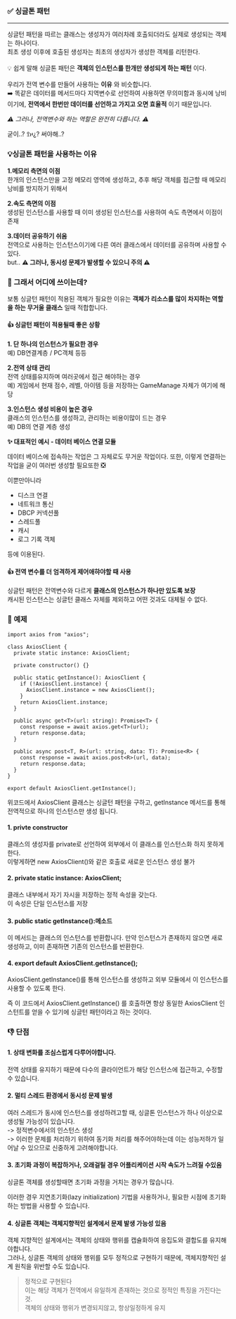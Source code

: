 ### ✅ 싱글톤 패턴
--- 

싱글턴 패턴을 따르는 클래스는 생성자가 여러차례 호출되더라도 실제로 생성되는 객체는 하나이다.
<br>
최초 생성 이후에 호출된 생성자는 최초의 생성자가 생성한 객체를 리턴한다.
<br>
<br>
💡 쉽게 말해 싱글톤 패턴은 __객체의 인스턴스를 한개만 생성되게 하는 패턴__ 이다. 
<br>
<br>
우리가 전역 변수를 만들어 사용하는 __이유__ 와 비슷합니다.
<br>
➡️ 똑같은 데이터를 메서드마다 지역변수로 선언하여 사용하면 무의미함과 동시에 낭비이기에, __전역에서 한번만 데이터를 선언하고 가지고 오면 효율적__ 이기 때문입니다.
<br>

_⚠️ 그러나, 전역변수와 하는 역할은 완전히 다릅니다. ⚠️_

굳이..? ꖶዞ¿? 써야해..?
<br>

### 💡싱글톤 패턴을 사용하는 이유
__1.메모리 측면의 이점__
<br>
한개의 인스턴스만을 고정 메모리 영역에 생성하고, 추후 해당 객체를 접근할 때 메모리 낭비를 방지하기 위해서
<br>

__2.속도 측면의 이점__
<br>
생성된 인스턴스를 사용할 때 이미 생성된 인스턴스를 사용하여 속도 측면에서 이점이 존재

__3.데이터 공유하기 쉬움__
<br>
전역으로 사용하는 인스턴스이기에 다른 여러 클래스에서 데이터를 공유하며 사용할 수 있다.
<br>
but.. __⚠️ 그러나, 동시성 문제가 발생할 수 있으니 주의 ⚠️__

### 🤨 그래서 어디에 쓰이는데?
보통 싱글턴 패턴이 적용된 객체가 필요한 이유는 __객체가 리소스를 많이 차지하는 역할을 하는 무거울 클래스__ 일때 적합합니다.

#### 👍 싱글턴 패턴이 적용될때 좋은 상황
__1. 단 하나의 인스턴스가 필요한 경우__
<br>
예) DB연결계층 / PC객체 등등

__2.전역 상태 관리__
<br>
전역 상태를유지하며 여러곳에서 접근 해야하는 경우
<br>
예) 게임에서 현재 점수, 레벨, 아이템 등을 저장하는 GameManage 자체가 여기에 해당
<br>

__3.인스턴스 생성 비용이 높은 경우__
<br>
클래스의 인스턴스를 생성하고, 관리하는 비용이많이 드는 경우
<br>
예) DB의 연결 계층 생성
<br>

__✨ 대표적인 예시 - 데이터 베이스 연결 모듈__

데이터 베이스에 접속하는 작업은 그 자체로도 무거운 작업이다. 또한, 이렇게 연결하는 작업을 굳이 여러번 생성할 필요또한 ❎

이뿐만아니라 

- 디스크 연결
- 네트워크 통신
- DBCP 커넥션풀
- 스레드풀
- 캐시
- 로그 기록 객체

등에 이용된다.

#### 👍 전역 변수를 더 엄격하게 제어애햐야할 때 사용
싱글턴 패턴은 전역변수와 다르게 __클래스의 인스턴스가 하나만 있도록 보장__
<br>
캐시된 인스턴스는 싱글턴 클래스 자체를 제외하고 어떤 것과도 대체될 수 없다.

### 👾 예제
```
import axios from "axios";

class AxiosClient {
  private static instance: AxiosClient;

  private constructor() {}

  public static getInstance(): AxiosClient {
    if (!AxiosClient.instance) {
      AxiosClient.instance = new AxiosClient();
    }
    return AxiosClient.instance;
  }

  public async get<T>(url: string): Promise<T> {
    const response = await axios.get<T>(url);
    return response.data;
  }

  public async post<T, R>(url: string, data: T): Promise<R> {
    const response = await axios.post<R>(url, data);
    return response.data;
  }
}

export default AxiosClient.getInstance();

```

위코드에서 AxiosClient 클래스는 싱글턴 패턴을 구하고, getInstance 메서드를 통해 전역적으로 하나의 인스턴스만 생성 됩니다.

#### 1. privte constructor
클래스의 생성자를 private로 선언하여 외부에서 이 클래스를 인스턴스화 하지 못하게 한다.<br>
이렇게하면 new AxiosClient()와 같은 호출로 새로운 인스턴스 생성 불가

#### 2. private static instance: AxiosClient;
클래스 내부에서 자기 자시을 저장하는 정적 속성을 갖는다.<br>
이 속성은 단일 인스턴스를 저장

#### 3. public static getInstance():메소드
이 메서드는 클래스의 인스턴스를 반환합니다. 만약 인스턴스가 존재하지 않으면 새로 생성하고, 이미 존재하면 기존의 인스턴스를 반환한다.

#### 4. export default AxiosClient.getInstance();
AxiosClient.getInstance()를 통해 인스턴스를 생성하고 외부 모듈에서 이 인스턴스를 사용할 수 있도록 한다.


즉 이 코드에서 AxiosClient.getInstance() 를 호출하면 항상 동일한 AxiosClient 인스턴트를 얻을 수 있기에 싱글턴 패턴이라고 하는 것이다.

### 👎 단점

#### 1. 상태 변화를 조심스럽게 다루어야합니다.
전역 상태를 유지하기 때문에 다수의 클라이언트가 해당 인스턴스에 접근하고, 수정할 수 있습니다.

#### 2. 멀티 스레드 환경에서 동시성 문제 발생
여러 스레드가 동시에 인스턴스를 생성하려고할 때, 싱글톤 인스턴스가 하나 이상으로 생성될 가능성이 있습니다.
<br>
-> 정적변수에서의 인스턴스 생성
<br>
-> 이러한 문제를 처리하기 위하여 동기화 처리를 해주어야하는데 이는 성능저하가 일어날 수 있으므로 신중하게 고려해야합니다.

#### 3. 초기화 과정이 복잡하거나, 오래걸릴 경우 어플리케이션 시작 속도가 느려질 수있음
싱글톤 객체를 생성할때면 초기화 과정을 거치는 경우가 많습니다.

이러한 경우 지연초기화(lazy initialization) 기법을 사용하거나, 필요한 시점에 초기화하는 방법을 사용할 수 있습니다.

#### 4. 싱글톤 객체는 객체지향적인 설계에서 문제 발생 가능성 있음

객체 지향적인 설계에서는 객체의 상태와 행위를 캡슐화하여 응집도와 결합도를 유지해야합니다.<br>
그러나, 싱글톤 객체의 상태와 행위를 모두 정적으로 구현하기 때문에, 객체지향적인 설계 원칙을 위반할 수도 있습니다.

> 정적으로 구현된다 <br>
이는 해당 객체가 전역에서 유일하게 존재하는 것으로 정적인 특징을 가진다는 것. <br>
객체의 상태와 행위가 변경되지않고, 항상일정하게 유지